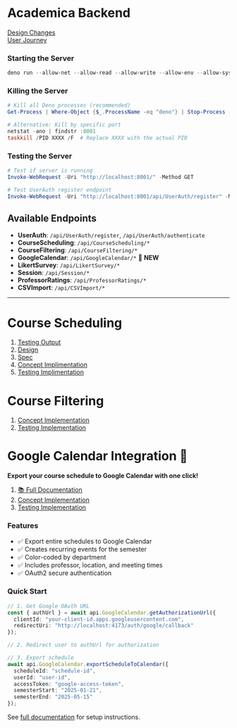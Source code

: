 # Academica Backend

[Design Changes](C:\Users\marin\OneDrive\Desktop\61040-portfolio\Academica_backend\design\Design_Changes.md)\
[User Journey](C:\Users\marin\OneDrive\Desktop\61040-portfolio\Academica_backend\design\UserJourney.md)

### Starting the Server
```powershell
deno run --allow-net --allow-read --allow-write --allow-env --allow-sys src/concept_server.ts --port 8001
```

### Killing the Server
```powershell
# Kill all Deno processes (recommended)
Get-Process | Where-Object {$_.ProcessName -eq "deno"} | Stop-Process -Force

# Alternative: Kill by specific port
netstat -ano | findstr :8001
taskkill /PID XXXX /F  # Replace XXXX with the actual PID
```

### Testing the Server
```powershell
# Test if server is running
Invoke-WebRequest -Uri "http://localhost:8001/" -Method GET

# Test UserAuth register endpoint
Invoke-WebRequest -Uri "http://localhost:8001/api/UserAuth/register" -Method POST -Headers @{"Content-Type"="application/json"} -Body '{"username":"testuser","password":"testpass"}'

```

## Available Endpoints
- **UserAuth**: `/api/UserAuth/register`, `/api/UserAuth/authenticate`
- **CourseScheduling**: `/api/CourseScheduling/*`
- **CourseFiltering**: `/api/CourseFiltering/*`
- **GoogleCalendar**: `/api/GoogleCalendar/*` 📅 **NEW**
- **LikertSurvey**: `/api/LikertSurvey/*`
- **Session**: `/api/Session/*`
- **ProfessorRatings**: `/api/ProfessorRatings/*`
- **CSVImport**: `/api/CSVImport/*`


---

# Course Scheduling
1. [Testing Output](design/concepts/CourseScheduling/test_output.md)
2. [Design](design/concepts/CourseScheduling/design_changes.md)
3. [Spec](src/concepts/CourseScheduling/CourseScheduling.spec)
4. [Concept Implimentation](src/concepts/CourseScheduling/courseSchedulingConcept.ts)
5. [Testing Implimentation](src/concepts/CourseScheduling/courseSchedulingConcept.test.ts)

# Course Filtering
1. [Concept Implementation](src/concepts/CourseFiltering/CourseFilteringConcept.ts)
2. [Testing Implementation](src/concepts/CourseFiltering/courseFilteringConcept.test.ts)

# Google Calendar Integration 📅
**Export your course schedule to Google Calendar with one click!**

1. [📚 Full Documentation](docs/GOOGLE_CALENDAR_INTEGRATION.md)
2. [Concept Implementation](src/concepts/GoogleCalendar/GoogleCalendarConcept.ts)
3. [Testing Implementation](src/concepts/GoogleCalendar/GoogleCalendarConcept.test.ts)

### Features
- ✅ Export entire schedules to Google Calendar
- ✅ Creates recurring events for the semester
- ✅ Color-coded by department
- ✅ Includes professor, location, and meeting times
- ✅ OAuth2 secure authentication

### Quick Start
```typescript
// 1. Get Google OAuth URL
const { authUrl } = await api.GoogleCalendar.getAuthorizationUrl({
  clientId: "your-client-id.apps.googleusercontent.com",
  redirectUri: "http://localhost:4173/auth/google/callback"
});

// 2. Redirect user to authUrl for authorization

// 3. Export schedule
await api.GoogleCalendar.exportScheduleToCalendar({
  scheduleId: "schedule-id",
  userId: "user-id",
  accessToken: "google-access-token",
  semesterStart: "2025-01-21",
  semesterEnd: "2025-05-15"
});
```

See [full documentation](docs/GOOGLE_CALENDAR_INTEGRATION.md) for setup instructions.
